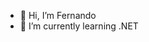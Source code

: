 - 👋 Hi, I’m Fernando
- 🌱 I’m currently learning .NET

<!---
Ferwhatever/Ferwhatever is a ✨ special ✨ repository because its `README.md` (this file) appears on your GitHub profile.
You can click the Preview link to take a look at your changes.
--->
